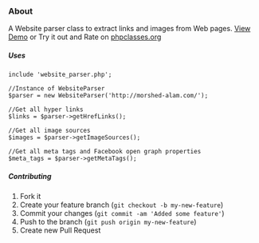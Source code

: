 ### About

A Website parser class to extract links and images from Web pages.
[View Demo](http://www.scripts.morshed-alam.com/url-scraper-php/) or Try it out and Rate on [phpclasses.org](http://www.phpclasses.org/package/8113-PHP-Parse-and-extract-links-and-images-from-Web-pages.html)
 

##### Uses

<pre><code>include 'website_parser.php';

//Instance of WebsiteParser
$parser = new WebsiteParser('http://morshed-alam.com/');

//Get all hyper links
$links = $parser->getHrefLinks();

//Get all image sources
$images = $parser->getImageSources();

//Get all meta tags and Facebook open graph properties
$meta_tags = $parser->getMetaTags();</code></pre>

##### Contributing

1. Fork it
2. Create your feature branch (`git checkout -b my-new-feature`)
3. Commit your changes (`git commit -am 'Added some feature'`)
4. Push to the branch (`git push origin my-new-feature`)
5. Create new Pull Request
